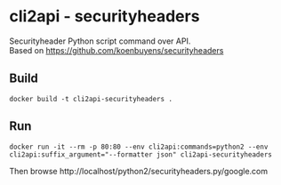 # cli2api - securityheaders

Securityheader Python script command over API.  
Based on https://github.com/koenbuyens/securityheaders

## Build
```
docker build -t cli2api-securityheaders .
```

## Run
```
docker run -it --rm -p 80:80 --env cli2api:commands=python2 --env cli2api:suffix_argument="--formatter json" cli2api-securityheaders
```
Then browse http://localhost/python2/securityheaders.py/google.com